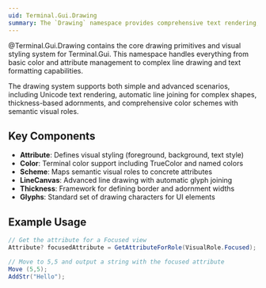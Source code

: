 ```yaml
---
uid: Terminal.Gui.Drawing
summary: The `Drawing` namespace provides comprehensive text rendering, color management, and visual styling for Terminal.Gui applications.
---
```


@Terminal.Gui.Drawing contains the core drawing primitives and visual styling system for Terminal.Gui. This namespace handles everything from basic color and attribute management to complex line drawing and text formatting capabilities.

The drawing system supports both simple and advanced scenarios, including Unicode text rendering, automatic line joining for complex shapes, thickness-based adornments, and comprehensive color schemes with semantic visual roles.

## Key Components

- **Attribute**: Defines visual styling (foreground, background, text style)
- **Color**: Terminal color support including TrueColor and named colors
- **Scheme**: Maps semantic visual roles to concrete attributes
- **LineCanvas**: Advanced line drawing with automatic glyph joining
- **Thickness**: Framework for defining border and adornment widths
- **Glyphs**: Standard set of drawing characters for UI elements

## Example Usage 

```csharp
// Get the attribute for a Focused view
Attribute? focusedAttribute = GetAttributeForRole(VisualRole.Focused);

// Move to 5,5 and output a string with the focused attribute
Move (5,5);
AddStr("Hello");
```
